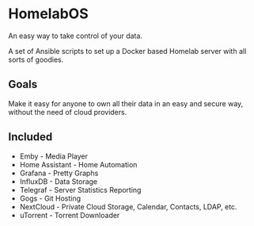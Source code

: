# HomelabOS

An easy way to take control of your data.

A set of Ansible scripts to set up a Docker based Homelab server with all sorts of goodies.

## Goals

Make it easy for anyone to own all their data in an easy and secure way, without the need of cloud providers.

## Included

* Emby - Media Player
* Home Assistant - Home Automation
* Grafana - Pretty Graphs
* InfluxDB - Data Storage
* Telegraf - Server Statistics Reporting
* Gogs - Git Hosting
* NextCloud - Private Cloud Storage, Calendar, Contacts, LDAP, etc.
* uTorrent - Torrent Downloader
